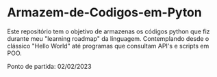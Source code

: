 # Armazem-de-Codigos-em-Pyton

Este repositório tem o objetivo de armazenas os códigos python que fiz durante meu "learning roadmap" da linguagem. Contemplando desde o clássico "Hello World" até programas que consultam API's e scripts em POO.

Ponto de partida: 02/02/2023
